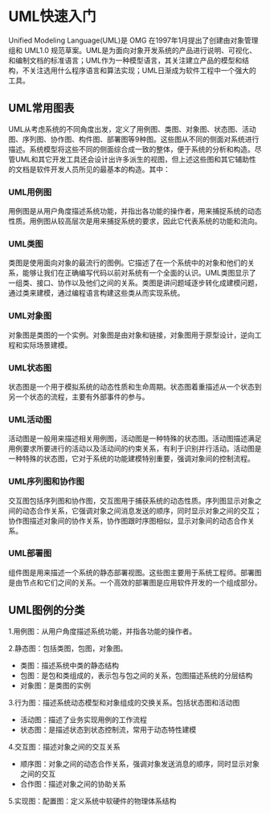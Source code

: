 # UML快速入门

 Unified Modeling Language(UML)是 OMG 在1997年1月提出了创建由对象管理组和 UML1.0 规范草案。UML是为面向对象开发系统的产品进行说明、可视化、和编制文档的标准语言；UML作为一种模型语言，其关注建立产品的模型和结构，不关注选用什么程序语言和算法实现；UML日渐成为软件工程中一个强大的工具。

## UML常用图表

UML从考虑系统的不同角度出发，定义了用例图、类图、对象图、状态图、活动图、序列图、协作图、构件图、部署图等9种图。这些图从不同的侧面对系统进行描述。系统模型将这些不同的侧面综合成一致的整体，便于系统的分析和构造。尽管UML和其它开发工具还会设计出许多派生的视图，但上述这些图和其它辅助性的文档是软件开发人员所见的最基本的构造。其中：

### UML用例图

用例图是从用户角度描述系统功能，并指出各功能的操作者，用来捕捉系统的动态性质。用例图从较高层次是用来捕捉系统的要求，因此它代表系统的功能和流向。

### UML类图

类图是使用面向对象的最流行的图例。它描述了在一个系统中的对象和他们的关系，能够让我们在正确编写代码以前对系统有一个全面的认识。UML类图显示了一组类、接口、协作以及他们之间的关系。类图是讲问题域逐步转化成建模问题，通过类来建模，通过编程语言构建这些类从而实现系统。

### UML对象图

对象图是类图的一个实例。对象图是由对象和链接，对象图用于原型设计，逆向工程和实际场景建模。

### UML状态图

状态图是一个用于模拟系统的动态性质和生命周期。状态图着重描述从一个状态到另一个状态的流程，主要有外部事件的参与。

### UML活动图

活动图是一般用来描述相关用例图，活动图是一种特殊的状态图。活动图描述满足用例要求所要进行的活动以及活动间的约束关系，有利于识别并行活动。活动图是一种特殊的状态图，它对于系统的功能建模特别重要，强调对象间的控制流程。

### UML序列图和协作图

交互图包括序列图和协作图，交互图用于捕获系统的动态性质。序列图显示对象之间的动态合作关系，它强调对象之间消息发送的顺序，同时显示对象之间的交互；协作图描述对象间的协作关系，协作图跟时序图相似，显示对象间的动态合作关系。

### UML部署图

组件图是用来描述一个系统的静态部署视图。这些图主要用于系统工程师。部署图是由节点和它们之间的关系。一个高效的部署图是应用软件开发的一个组成部分。

## UML图例的分类

1.用例图：从用户角度描述系统功能，并指各功能的操作者。

2.静态图：包括类图，包图，对象图。

- 类图：描述系统中类的静态结构
- 包图：是包和类组成的，表示包与包之间的关系，包图描述系统的分层结构
- 对象图：是类图的实例

3.行为图：描述系统动态模型和对象组成的交换关系。包括状态图和活动图

- 活动图：描述了业务实现用例的工作流程
- 状态图：是描述状态到状态控制流，常用于动态特性建模

4.交互图：描述对象之间的交互关系

- 顺序图：对象之间的动态合作关系，强调对象发送消息的顺序，同时显示对象之间的交互
- 合作图：描述对象之间的协助关系

5.实现图：配置图：定义系统中软硬件的物理体系结构